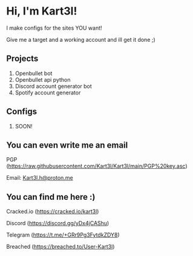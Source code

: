 
# Hi, I'm Kart3l! 

I make configs for the sites YOU want!

Give me a target and a working account and ill get it done ;)


## Projects

1. Openbullet bot
2. Openbullet api python
3. Discord account generator bot
4. Spotify account generator

## Configs

1. SOON!

## You can even write me an email

PGP (https://raw.githubusercontent.com/Kart3l/Kart3l/main/PGP%20key.asc)

Email: Kart3l.h@proton.me

## You can find me here :)
Cracked.io (https://cracked.io/kart3l)

Discord (https://discord.gg/yDx4jCAShu)

Telegram (https://t.me/+GRr9Pg3FytdkZDY8)

Breached (https://breached.to/User-Kart3l)

